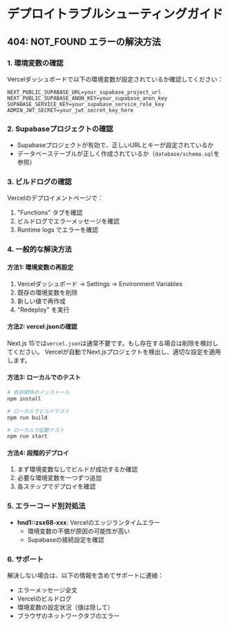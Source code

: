 # デプロイトラブルシューティングガイド

## 404: NOT_FOUND エラーの解決方法

### 1. 環境変数の確認

Vercelダッシュボードで以下の環境変数が設定されているか確認してください：

```
NEXT_PUBLIC_SUPABASE_URL=your_supabase_project_url
NEXT_PUBLIC_SUPABASE_ANON_KEY=your_supabase_anon_key
SUPABASE_SERVICE_KEY=your_supabase_service_role_key
ADMIN_JWT_SECRET=your_jwt_secret_key_here
```

### 2. Supabaseプロジェクトの確認

- Supabaseプロジェクトが有効で、正しいURLとキーが設定されているか
- データベーステーブルが正しく作成されているか（`database/schema.sql`を参照）

### 3. ビルドログの確認

Vercelのデプロイメントページで：
1. "Functions" タブを確認
2. ビルドログでエラーメッセージを確認
3. Runtime logs でエラーを確認

### 4. 一般的な解決方法

#### 方法1: 環境変数の再設定
1. Vercelダッシュボード → Settings → Environment Variables
2. 既存の環境変数を削除
3. 新しい値で再作成
4. "Redeploy" を実行

#### 方法2: vercel.jsonの確認
Next.js 15では`vercel.json`は通常不要です。もし存在する場合は削除を検討してください。
Vercelが自動でNext.jsプロジェクトを検出し、適切な設定を適用します。

#### 方法3: ローカルでのテスト
```bash
# 依存関係のインストール
npm install

# ローカルでビルドテスト
npm run build

# ローカルで起動テスト
npm run start
```

#### 方法4: 段階的デプロイ
1. まず環境変数なしでビルドが成功するか確認
2. 必要な環境変数を一つずつ追加
3. 各ステップでデプロイを確認

### 5. エラーコード別対処法

- **hnd1::zsx68-xxx**: Vercelのエッジランタイムエラー
  - 環境変数の不備が原因の可能性が高い
  - Supabaseの接続設定を確認

### 6. サポート

解決しない場合は、以下の情報を含めてサポートに連絡：
- エラーメッセージ全文
- Vercelのビルドログ
- 環境変数の設定状況（値は隠して）
- ブラウザのネットワークタブのエラー